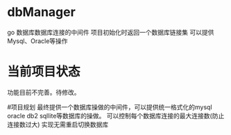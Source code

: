 # dbManager
go 数据库数据库连接的中间件
项目初始化时返回一个数据库链接集
可以提供Mysql、Oracle等操作
# 当前项目状态
功能目前不完善。待修改。

#项目规划
最终提供一个数据库操做的中间件，可以提供统一格式化的mysql oracle db2 sqllite等数据库的操做。
可以控制每个数据库连接的最大连接数(防止连接数过大)
实现无需重启切换数据库

